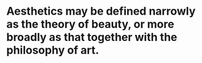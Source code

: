 # Aesthetics may be defined narrowly as the theory of beauty, or more broadly as that together with the philosophy of art.